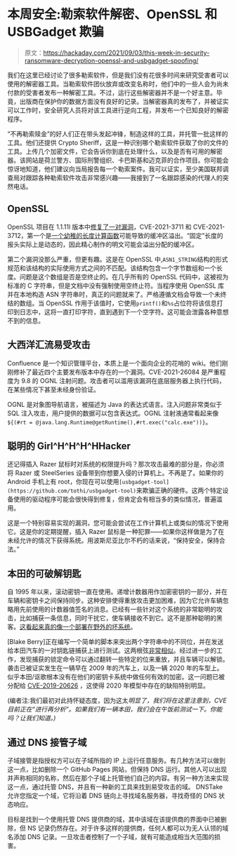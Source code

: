 # 本周安全:勒索软件解密、OpenSSL 和 USBGadget 欺骗

> 原文：<https://hackaday.com/2021/09/03/this-week-in-security-ransomware-decryption-openssl-and-usbgadget-spoofing/>

我们在这里已经讨论了很多勒索软件，但是我们没有花很多时间来研究受害者可以使用的解密器工具。当勒索软件团伙放弃或改变名称时，他们中的一些人会为尚未付款的受害者发布一种解密工具。不过，运行这些解密器并不是一个好主意。毕竟，出版商在保护你的数据方面没有良好的记录。当解密器真的发布了，并被证实可以工作时，安全研究人员将对该工具进行逆向工程，并发布一个已知良好的解密程序。

“不再勒索赎金”的好人们正在带头发起冲锋，制造这样的工具，并托管一批这样的工具。他们还提供 Crypto Sheriff，这是一种识别哪个勒索软件获取了你的文件的工具。上传几个加密文件，它会告诉你到底在处理什么，以及是否有可用的解密器。该网站是荷兰警方、国际刑警组织、卡巴斯基和迈克菲的合作项目。你可能会惊讶地知道，他们建议向当局报告每一个勒索案件。我可以证实，至少美国联邦调查局对跟踪各种勒索软件攻击非常感兴趣——我接到了一名跟踪感染的代理人的突然电话。

## OpenSSL

OpenSSL 项目在 1.1.11l 版本中[修复了一对漏洞](https://www.openssl.org/news/vulnerabilities.html)，CVE-2021-3711 和 CVE-2021-3712，第一个是[一个幼稚的长度计算函数](https://github.com/openssl/openssl/commit/59f5e75f3bced8fc0e130d72a3f582cf7b480b46)可能导致的缓冲区溢出。“固定”长度的报头实际上是动态的，因此精心制作的明文可能会溢出分配的缓冲区。

第二个漏洞没那么严重，但更有趣。这是在 OpenSSL 中,`ASN1_STRING`结构的形式规范和该结构的实际使用方式之间的不匹配。该结构包含一个字节数组和一个长度。问题是这个数组是否是空终止的。在几乎所有的 OpenSSL 代码中，这被视为标准的 C 字符串，但是文档中没有强制使用空终止符。当程序使用 OpenSSL 库并在本地构造 ASN 字符串时，真正的问题就来了。严格遵循文档会导致一个未终结的数组。当 OpenSSL 作用于该值时，它使用`printf()`和`%s`占位符将该信息打印到日志中，这将一直打印字符，直到遇到下一个空字符。这可能会泄露各种意想不到的信息。

## 大西洋汇流易受攻击

Confluence 是一个知识管理平台，本质上是一个面向企业的花哨的 wiki。他们刚刚修补了最近四个主要发布版本中存在的一个漏洞。CVE-2021-26084 是严重程度为 9.8 的 OGNL 注射问题。攻击者可以滥用该漏洞在底层服务器上执行代码，在某些情况下甚至未经身份验证。

OGNL 是对象图导航语言，被描述为 Java 的表达式语言。注入问题非常类似于 SQL 注入攻击，用户提供的数据可以包含表达式。OGNL 注射液通常看起来像`${(#rt = @java.lang.Runtime@getRuntime(),#rt.exec("calc.exe"))}`。

## 聪明的 Girl^H^H^H^HHacker

还记得插入 Razer 鼠标时对系统的权限提升吗？那次攻击最难的部分是，你必须将 Razer 或 SteelSeries 设备带到你想要入侵的计算机上。不再是了。如果你的 Android 手机上有 root，你现在可以使用`[usbgadget-tool](https://github.com/tothi/usbgadget-tool)`来欺骗正确的硬件。这两个特定设备使用的驱动程序可能会很快得到修复，但肯定会有相当多的类似情况，普遍滥用。

这是一个特别容易实现的漏洞，您可能会尝试在工作计算机上或类似的情况下使用它。这是你的定期提醒，插入 Razer 鼠标是一种犯罪——如果你这样做是为了在未经允许的情况下获得系统。用波斯尼亚比尔不朽的话来说，“保持安全，保持合法。”

## 本田的可破解钥匙

自 1995 年以来，滚动密钥一直在使用。递增计数器用作加密密钥的一部分，并在车辆和密钥卡之间保持同步。这种安排使得重放攻击更加困难，因为它允许车辆忽略用先前使用的计数器值签名的消息。已经有一些针对这个系统的非常聪明的攻击，比如捕获一条信息，同时干扰它，使车辆接收不到它。这不是那种聪明的黑客。[这看起来真的像一个部署在野外的坏系统](https://hackaday.com/2021/08/30/hacker-claims-honda-and-acura-vehicles-vulnerable-to-simple-replay-attack/)。

[Blake Berry]正在编写一个简单的脚本来突出两个字符串中的不同位，并在发送给本田汽车的一对钥匙链捕获上进行测试。这两根弦[非常相似](https://github.com/HackingIntoYourHeart/Unoriginal-Rice-Patty)。经过进一步的工作，发现捕获的锁定命令可以通过翻转一些特定的位来重放，并且车辆可以解锁。袭击已被证实发生在一辆早在 2009 年的汽车上，以及一辆 2020 年的车型上。似乎本田/讴歌根本没有在他们的密钥卡系统中做任何有效的加密。这一问题已被分配给 [CVE-2019-20626](https://nvd.nist.gov/vuln/detail/CVE-2019-20626) ，这使得 2020 年模型中存在的缺陷特别明显。

(编者注:我们最初对此持怀疑态度，因为这太*明显了，我们将在这里注意到，CVE 目前正在“进行再分析”。如果我们有一辆本田，我们会在午饭前测试一下。你能吗？让我们知道。)*

## 通过 DNS 接管子域

子域接管是指授权方可以在子域所指的 IP 上运行任意服务。有几种方法可以做到这一点，比如删除一个 GitHub Pages 网站，但保持 DNS 运行。其他人可以出现并声称相同的名称，然后在那个子域上托管他们自己的内容。有另一种方法来实现这一点，通过托管 DNS，并且有一种新的工具来找到易受攻击的域。 DNSTake 允许您指定一个域，它将沿着 DNS 链向上寻找域名服务器，寻找奇怪的 DNS 状态响应。

目标是找到一个使用托管 DNS 提供商的域，其中该域在该提供商的界面中已被删除，但 NS 记录仍然存在。对于许多这样的提供商，任何人都可以为无人认领的域名添加 DNS 记录。一旦攻击者控制了一个子域，就有可能造成相当大范围的损害。
